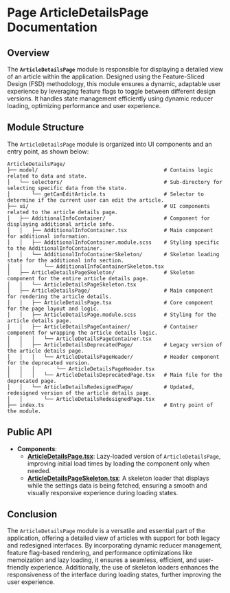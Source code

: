 # Page ArticleDetailsPage Documentation

## Overview
The **`ArticleDetailsPage`**  module is responsible for displaying a detailed view of an article within the application. Designed using the Feature-Sliced Design (FSD) methodology, this module ensures a dynamic, adaptable user experience by leveraging feature flags to toggle between different design versions. It handles state management efficiently using dynamic reducer loading, optimizing performance and user experience.

## Module Structure

The `ArticleDetailsPage`  module is organized into UI components and an entry point, as shown below:
```text
ArticleDetailsPage/
├── model/                                         # Contains logic related to data and state.
│   └── selectors/                                 # Sub-directory for selecting specific data from the state.
│       └── getCanEditArticle.ts                   # Selector to determine if the current user can edit the article.
├── ui/                                            # UI components related to the article details page.
│   ├── AdditionalInfoContainer/                   # Component for displaying additional article info.
│   │   ├── AdditionalInfoContainer.tsx            # Main component for additional information.
│   │   ├── AdditionalInfoContainer.module.scss    # Styling specific to the AdditionalInfoContainer.
│   │   └── AdditionalInfoContainerSkeleton/       # Skeleton loading state for the additional info section.
│   │       └── AdditionalInfoContainerSkeleton.tsx
│   ├── ArticleDetailsPageSkeleton/                # Skeleton component for the entire article details page.
│   │   └── ArticleDetailsPageSkeleton.tsx
│   ├── ArticleDetailsPage/                        # Main component for rendering the article details.
│   │   ├── ArticleDetailsPage.tsx                 # Core component for the page layout and logic.
│   │   ├── ArticleDetailsPage.module.scss         # Styling for the article details page.
│   │   ├── ArticleDetailsPageContainer/           # Container component for wrapping the article details logic.
│   │   │   └── ArticleDetailsPageContainer.tsx
│   │   ├── ArticleDetailsDeprecatedPage/          # Legacy version of the article details page.
│   │   │   └── ArticleDetailsPageHeader/          # Header component for the deprecated version.
│   │   │       └── ArticleDetailsPageHeader.tsx
│   │   │   └── ArticleDetailsDeprecatedPage.tsx   # Main file for the deprecated page.
│   │   └── ArticleDetailsRedesignedPage/          # Updated, redesigned version of the article details page.
│   │       └── ArticleDetailsRedesignedPage.tsx
├── index.ts                                       # Entry point of the module.
```
## Public API
- **Components**:
    - [**ArticleDetailsPage.tsx**](./ui/ArticleDetailsPage/README.md): Lazy-loaded version of `ArticleDetailsPage`, improving initial load times by loading the component only when needed.
    - [**ArticleDetailsPageSkeleton.tsx**](./ui/ArticleDetailsPageSkeleton/README.md):  A skeleton loader that displays while the settings data is being fetched, ensuring a smooth and visually responsive experience during loading states.

## Conclusion
The `ArticleDetailsPage` module is a versatile and essential part of the application, offering a detailed view of articles with support for both legacy and redesigned interfaces. By incorporating dynamic reducer management, feature flag-based rendering, and performance optimizations like memoization and lazy loading, it ensures a seamless, efficient, and user-friendly experience. Additionally, the use of skeleton loaders enhances the responsiveness of the interface during loading states, further improving the user experience.
